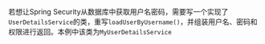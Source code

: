 若想让Spring Security从数据库中获取用户名密码，需要写一个实现了`UserDetailsService`的类，重写`loadUserByUsername()`，并组装用户名、密码和权限进行返回。本例中该类为`MyUserDetailsService`
